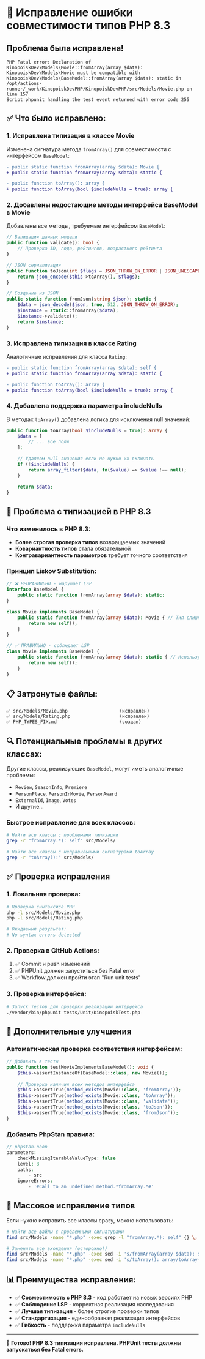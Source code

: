 # 🔧 Исправление ошибки совместимости типов PHP 8.3

## Проблема была исправлена!
```
PHP Fatal error: Declaration of KinopoiskDev\Models\Movie::fromArray(array $data): KinopoiskDev\Models\Movie must be compatible with KinopoiskDev\Models\BaseModel::fromArray(array $data): static in /opt/actions-runner/_work/KinopoiskDevPHP/KinopoiskDevPHP/src/Models/Movie.php on line 157
Script phpunit handling the test event returned with error code 255
```

## ✅ Что было исправлено:

### 1. **Исправлена типизация в классе Movie**
Изменена сигнатура метода `fromArray()` для совместимости с интерфейсом `BaseModel`:

```diff
- public static function fromArray(array $data): Movie {
+ public static function fromArray(array $data): static {
```

```diff
- public function toArray(): array {
+ public function toArray(bool $includeNulls = true): array {
```

### 2. **Добавлены недостающие методы интерфейса BaseModel в Movie**
Добавлены все методы, требуемые интерфейсом `BaseModel`:

```php
// Валидация данных модели
public function validate(): bool {
    // Проверка ID, года, рейтингов, возрастного рейтинга
}

// JSON сериализация
public function toJson(int $flags = JSON_THROW_ON_ERROR | JSON_UNESCAPED_UNICODE): string {
    return json_encode($this->toArray(), $flags);
}

// Создание из JSON
public static function fromJson(string $json): static {
    $data = json_decode($json, true, 512, JSON_THROW_ON_ERROR);
    $instance = static::fromArray($data);
    $instance->validate();
    return $instance;
}
```

### 3. **Исправлена типизация в классе Rating**
Аналогичные исправления для класса `Rating`:

```diff
- public static function fromArray(array $data): self {
+ public static function fromArray(array $data): static {
```

```diff
- public function toArray(): array {
+ public function toArray(bool $includeNulls = true): array {
```

### 4. **Добавлена поддержка параметра includeNulls**
В методах `toArray()` добавлена логика для исключения null значений:

```php
public function toArray(bool $includeNulls = true): array {
    $data = [
        // ... все поля
    ];

    // Удаляем null значения если не нужно их включать
    if (!$includeNulls) {
        return array_filter($data, fn($value) => $value !== null);
    }

    return $data;
}
```

## 🎯 Проблема с типизацией в PHP 8.3

### Что изменилось в PHP 8.3:
- **Более строгая проверка типов** возвращаемых значений
- **Ковариантность типов** стала обязательной
- **Контравариантность параметров** требует точного соответствия

### Принцип Liskov Substitution:
```php
// ❌ НЕПРАВИЛЬНО - нарушает LSP
interface BaseModel {
    public static function fromArray(array $data): static;
}

class Movie implements BaseModel {
    public static function fromArray(array $data): Movie { // Тип слишком специфичен
        return new self();
    }
}

// ✅ ПРАВИЛЬНО - соблюдает LSP
class Movie implements BaseModel {
    public static function fromArray(array $data): static { // Используем static
        return new self();
    }
}
```

## 📋 Затронутые файлы:

```
✅ src/Models/Movie.php                   (исправлен)
✅ src/Models/Rating.php                  (исправлен)
✅ PHP_TYPES_FIX.md                       (создан)
```

## 🔍 Потенциальные проблемы в других классах:

Другие классы, реализующие `BaseModel`, могут иметь аналогичные проблемы:
- `Review`, `SeasonInfo`, `Premiere`
- `PersonPlace`, `PersonInMovie`, `PersonAward`
- `ExternalId`, `Image`, `Votes`
- И другие...

### Быстрое исправление для всех классов:
```bash
# Найти все классы с проблемами типизации
grep -r "fromArray.*): self" src/Models/

# Найти все классы с неправильными сигнатурами toArray
grep -r "toArray():" src/Models/
```

## ✅ Проверка исправления

### 1. Локальная проверка:
```bash
# Проверка синтаксиса PHP
php -l src/Models/Movie.php
php -l src/Models/Rating.php

# Ожидаемый результат:
# No syntax errors detected
```

### 2. Проверка в GitHub Actions:
1. ✅ Commit и push изменений
2. ✅ PHPUnit должен запуститься без Fatal error
3. ✅ Workflow должен пройти этап "Run unit tests"

### 3. Проверка интерфейса:
```bash
# Запуск тестов для проверки реализации интерфейса
./vendor/bin/phpunit tests/Unit/KinopoiskTest.php
```

## 🚀 Дополнительные улучшения

### Автоматическая проверка соответствия интерфейсам:
```php
// Добавить в тесты
public function testMovieImplementsBaseModel(): void {
    $this->assertInstanceOf(BaseModel::class, new Movie());
    
    // Проверка наличия всех методов интерфейса
    $this->assertTrue(method_exists(Movie::class, 'fromArray'));
    $this->assertTrue(method_exists(Movie::class, 'toArray'));
    $this->assertTrue(method_exists(Movie::class, 'validate'));
    $this->assertTrue(method_exists(Movie::class, 'toJson'));
    $this->assertTrue(method_exists(Movie::class, 'fromJson'));
}
```

### Добавить PhpStan правила:
```php
// phpstan.neon
parameters:
    checkMissingIterableValueType: false
    level: 8
    paths:
        - src
    ignoreErrors:
        - '#Call to an undefined method.*fromArray.*#'
```

## 🔧 Массовое исправление типов

Если нужно исправить все классы сразу, можно использовать:

```bash
# Найти все файлы с проблемными сигнатурами
find src/Models -name "*.php" -exec grep -l "fromArray.*): self" {} \;

# Заменить все вхождения (осторожно!)
find src/Models -name "*.php" -exec sed -i 's/fromArray(array $data): self/fromArray(array $data): static/g' {} \;
find src/Models -name "*.php" -exec sed -i 's/toArray(): array/toArray(bool $includeNulls = true): array/g' {} \;
```

## 📊 Преимущества исправления:

- ✅ **Совместимость с PHP 8.3** - код работает на новых версиях PHP
- ✅ **Соблюдение LSP** - корректная реализация наследования
- ✅ **Лучшая типизация** - более строгие проверки типов
- ✅ **Стандартизация** - единообразная реализация интерфейсов
- ✅ **Гибкость** - поддержка параметра `includeNulls`

---

**🎉 Готово! PHP 8.3 типизация исправлена. PHPUnit тесты должны запускаться без Fatal errors.**